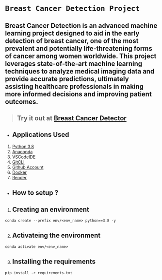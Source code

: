 # **`Breast Cancer Detection Project`**
## Breast Cancer Detection is an advanced machine learning project designed to aid in the early detection of breast cancer, one of the most prevalent and potentially life-threatening forms of cancer among women worldwide. This project leverages state-of-the-art machine learning techniques to analyze medical imaging data and provide accurate predictions, ultimately assisting healthcare professionals in making more informed decisions and improving patient outcomes.

> ## Try it out at [Breast Cancer Detector]()

* ## Applications Used
1. [Python 3.8](https://www.python.org/)
2. [Anaconda](https://www.anaconda.com/)
3. [VSCodeIDE](https://code.visualstudio.com/)
4. [GitCLI](https://git-scm.com/book/en/v2/Getting-Started-The-Command-Line)
5. [Github Account](https://github.com)
6. [Docker](https://www.docker.com/)
7. [Render](https://render.com/)


* ## **How to setup ?**
1. ## Creating an environment
```
conda create --prefix env/<env_name> python==3.8 -y
```
2. ## Activateing the environment
```
conda activate env/<env_name>
```
3. ## Installing the requirements
```
pip install -r requirements.txt